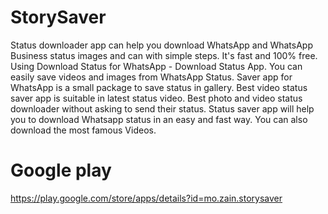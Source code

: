 # StorySaver
Status downloader app can help you download WhatsApp and WhatsApp Business status images and can with simple steps. It's fast and 100% free. 
Using Download Status for WhatsApp - Download Status App. 
You can easily save videos and images from WhatsApp Status. 
Saver app for WhatsApp is a small package to save status in gallery. 
Best video status saver app is suitable in latest status video. 
Best photo and video status downloader without asking to send their status. 
Status saver app will help you to download Whatsapp status in an easy and fast way. 
You can also download the most famous Videos.

# Google play
https://play.google.com/store/apps/details?id=mo.zain.storysaver
